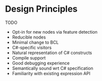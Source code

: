 # Design Principles

TODO

* Opt-in for new nodes via feature detection
* Reducible nodes
* Minimal change to BCL
* C#-specific visitors
* Natural representation of C# constructs
* Compile support
* Good debugging experience
* Semantically sound wrt C# specification
* Familiarity with existing expression API
